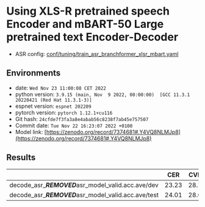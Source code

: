 # Using XLS-R pretrained speech Encoder and mBART-50 Large pretrained text Encoder-Decoder

- ASR config: [conf/tuning/train_asr_branchformer_xlsr_mbart.yaml](conf/tuning/train_asr_branchformer_xlsr_mbart.yaml)

## Environments
- date: `Wed Nov 23 11:00:08 CET 2022`
- python version: `3.9.15 (main, Nov  9 2022, 00:00:00)  [GCC 11.3.1 20220421 (Red Hat 11.3.1-3)]`
- espnet version: `espnet 202209`
- pytorch version: `pytorch 1.12.1+cu116`
- Git hash: `24cfde7f3fa3a8e4abab56c8238f7ab45e757507`
- Commit date: `Tue Nov 22 16:23:07 2022 +0100`
- Model link: [https://zenodo.org/record/7374681#.Y4VQ8NLMJp8](https://zenodo.org/record/7374681#.Y4VQ8NLMJp8)

## Results

|                                            |  CER  | CVER  |
|--------------------------------------------|-------|-------|
| decode_asr_***REMOVED***asr_model_valid.acc.ave/dev  | 23.23 | 28.70 |
| decode_asr_***REMOVED***asr_model_valid.acc.ave/test | 24.01 | 28.02 |

